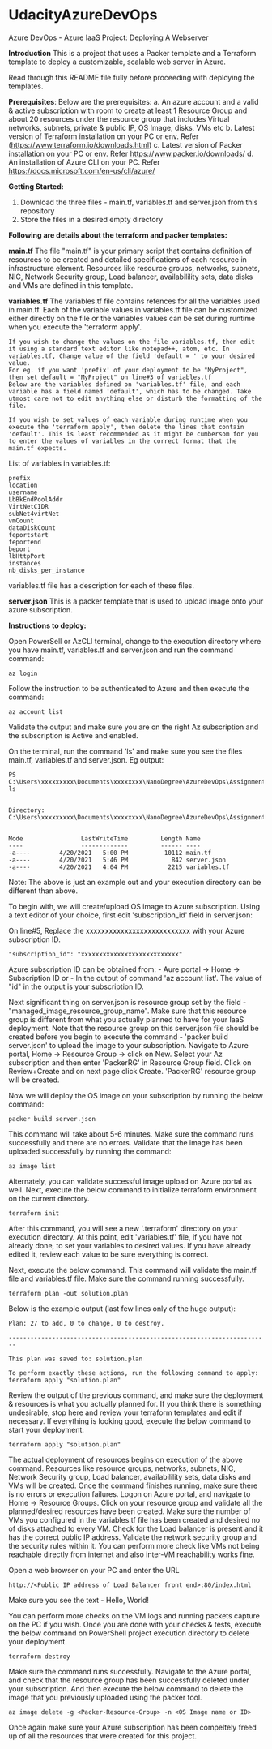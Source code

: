 # UdacityAzureDevOps
Azure DevOps - Azure IaaS Project: Deploying A Webserver

**Introduction**
This is a project that uses a Packer template and a Terraform template to deploy a customizable, scalable web server in Azure.

Read through this README file fully before proceeding with deploying the templates.

**Prerequisites**: 
Below are the prerequisites:
		a. An azure account and a valid & active subscription with room to create at least 1 Resource Group and about 20 resources under the resource  group that includes Virtual networks, subnets, private & public IP, OS Image, disks, VMs etc
		b. Latest version of Terraform installation on your PC or env. Refer (https://www.terraform.io/downloads.html)
		c. Latest version of Packer installation on your PC or env. Refer https://www.packer.io/downloads/
		d. An installation of Azure CLI on your PC. Refer https://docs.microsoft.com/en-us/cli/azure/

**Getting Started:**
1. Download the three files -  main.tf, variables.tf and server.json from this repository
2. Store the files in a desired empty directory 

**Following are details about the terraform and packer templates:**

**main.tf**
The file "main.tf" is your primary script that contains definition of resources to be created and detailed specifications of each resource in infrastructure element. Resources like resource groups, networks, subnets, NIC, Network Security group, Load balancer, availabilility sets, data disks and VMs are defined in this template.

**variables.tf**
The variables.tf file contains refences for all the variables used in main.tf. Each of the variable values in variables.tf file can be customized either directly on the file or the variables values can be set during runtime when you execute the 'terraform apply'. 
	
	If you wish to change the values on the file variables.tf, then edit it using a standard text editor like notepad++, atom, etc. In variables.tf, Change value of the field 'default = ' to your desired value. 
	For eg. if you want 'prefix' of your deployment to be "MyProject", then set default = "MyProject" on line#3 of variables.tf
	Below are the variables defined on 'variables.tf' file, and each variable has a field named 'default', which has to be changed. Take utmost care not to edit anything else or disturb the formatting of the file. 

	If you wish to set values of each variable during runtime when you execute the 'terraform apply', then delete the lines that contain 'default'. This is least recommended as it might be cumbersom for you to enter the values of variables in the correct format that the main.tf expects.

List of variables in variables.tf:

	prefix
	location
	username
	LbBkEndPoolAddr
	VirtNetCIDR
	subNet4virtNet
	vmCount
	dataDiskCount
	feportstart
	feportend
	beport
	lbHttpPort
	instances
	nb_disks_per_instance

variables.tf file has a description for each of these files.


**server.json**
This is a packer template that is used to upload image onto your azure subscription. 
			

**Instructions to deploy:**

Open PowerSell or AzCLI terminal, change to the execution directory where you have main.tf, variables.tf and server.json and run the command command: 
	
	az login

Follow the instruction to be authenticated to Azure and then execute the command:
	
	az account list
	
Validate the output and make sure you are on the right Az subscription and the subscription is Active and enabled. 

On the terminal, run the command 'ls' and make sure you see the files main.tf, variables.tf and server.json. Eg output:

	PS C:\Users\xxxxxxxxx\Documents\xxxxxxxx\NanoDegree\AzureDevOps\Assignments\IaaSProject\> ls


    Directory: C:\Users\xxxxxxxxx\Documents\xxxxxxxx\NanoDegree\AzureDevOps\Assignments\IaaSProject\>


	Mode                LastWriteTime         Length Name
	----                -------------         ------ ----
	-a----        4/20/2021   5:00 PM          10112 main.tf
	-a----        4/20/2021   5:46 PM            842 server.json
	-a----        4/20/2021   4:04 PM           2215 variables.tf

Note: The above is just an example out and your execution directory can be different than above. 

To begin with, we will create/upload OS image to Azure subscription. Using a text editor of your choice, first edit 'subscription_id' field in server.json:

On line#5, Replace the xxxxxxxxxxxxxxxxxxxxxxxxxxx with your Azure subscription ID.

  	"subscription_id": "xxxxxxxxxxxxxxxxxxxxxxxxxxx"

Azure subscription ID can be obtained from:
			- Aure portal -> Home -> Subscription ID
			or 
			- In the output of command 'az account list'. The value of "id" in the output is your subscription ID. 

Next significant thing on server.json is resource group set by the field - "managed_image_resource_group_name". Make sure that this resource group is different from what you actually planned to have for your IaaS deployment. Note that the resource group on this server.json file should be created before you begin to execute the command - 'packer build server.json' to upload the image to your subscription. Navigate to Azure portal, Home -> Resource Group -> click on New. Select your Az subscription and then enter 'PackerRG' in Resource Group field. Click on Review+Create and on next page click Create. 'PackerRG' resource group will be created.

Now we will deploy the OS image on your subscription by running the below command:

	packer build server.json
	
This command will take about 5-6 minutes. Make sure the command runs successfully and there are no errors. Validate that the image has been uploaded successfully by running the command:

	az image list

Alternately, you can validate successful image upload on Azure portal as well. Next, execute the below command to initialize terraform environment on the current directory.
	
	terraform init

After this command, you will see a new '.terraform' directory on your execution directory.
At this point, edit 'variables.tf' file, if you have not already done, to set your variables to desired values. If you have already edited it, review each value to be sure everything is correct.

Next, execute the below command. This command will validate the main.tf file and variables.tf file. Make sure the command running successfully. 

	terraform plan -out solution.plan
	
Below is the example output (last few lines only of the huge output):

	
	Plan: 27 to add, 0 to change, 0 to destroy.

	------------------------------------------------------------------------

	This plan was saved to: solution.plan

	To perform exactly these actions, run the following command to apply:
    terraform apply "solution.plan"

Review  the output of the previous command, and make sure the deployment & resources is what you actually planned for. If you think there is something undesirable, stop here and review your terraform templates and edit if necessary. If everything is looking good, execute the below command to start your deployment: 
    
	terraform apply "solution.plan"

The actual deployment of resources begins on execution of the above command. Resources like resource groups, networks, subnets, NIC, Network Security group, Load balancer, availabilility sets, data disks and VMs will be created. Once the command finishes running, make sure there is no errors or execution failures. Logon on Azure portal, and navigate to Home -> Resource Groups. Click on your resource group and validate all the planned/desired resources have been created. Make sure the number of VMs you configured in the variables.tf file has been created and desired no of disks attached to every VM. Check for the Load balancer is present and it has the correct public IP address. Validate the network security group and the security rules within it. You can perform more check like VMs not being reachable directly from internet and also inter-VM reachability works fine. 

Open a web browser on your PC and enter the URL   

	http://<Public IP address of Load Balancer front end>:80/index.html 

Make sure you see the text - Hello, World!

You can perform more checks on the VM logs and running packets capture on the PC if you wish. Once you are done with your checks & tests, execute the below command on PowerShell project execution directory to delete your deployment.


	terraform destroy


Make sure the command runs successfully. Navigate to the Azure portal, and check that the resource group has been successfully deleted under your subscription. And then execute the below command to delete the image that you previously uploaded using the packer tool.

	az image delete -g <Packer-Resource-Group> -n <OS Image name or ID>
	
Once again make sure your Azure subscription has been compeltely freed up of all the resources that were created for this project. 

	
